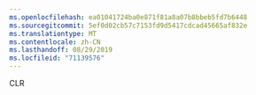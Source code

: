 ```yaml
---
ms.openlocfilehash: ea01041724ba0e871f81a8a07b8bbeb5fd7b6448
ms.sourcegitcommit: 5ef0d02cb57c7153fd9d5417cdcad45665af832e
ms.translationtype: MT
ms.contentlocale: zh-CN
ms.lasthandoff: 08/29/2019
ms.locfileid: "71139576"
---
```

CLR